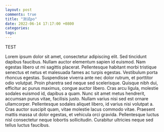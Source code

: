 ```yaml
---
layout: post
comments: true
title: "测试po"
date: 2022-06-14 17:17:00 +0800
categories:
tags:
---
```

TEST

Lorem ipsum dolor sit amet, consectetur adipiscing elit. Sed tincidunt dapibus faucibus. Nullam auctor elementum sapien id euismod. Nam egestas libero ut mi sagittis placerat. Pellentesque habitant morbi tristique senectus et netus et malesuada fames ac turpis egestas. Vestibulum porta rhoncus egestas. Suspendisse viverra ante nec dolor rutrum, et porttitor odio volutpat. Proin pharetra sed neque sed scelerisque. Quisque nibh dui, efficitur ac purus maximus, congue auctor libero. Cras arcu ligula, molestie sodales euismod id, dapibus a quam. Nunc sit amet metus hendrerit, accumsan purus vitae, facilisis justo. Nullam varius nisi sed est ornare ullamcorper. Pellentesque sodales aliquet libero, id varius nisi volutpat a. Cras auctor suscipit quam, vitae molestie lacus commodo vitae. Praesent mattis massa ut dolor egestas, et vehicula orci gravida. Pellentesque luctus nisl consectetur neque lobortis sollicitudin. Curabitur ultricies neque sed tellus luctus faucibus.
